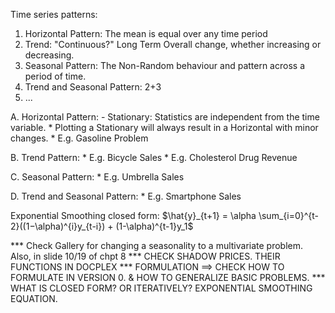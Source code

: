 Time series patterns:
1. Horizontal Pattern: The mean is equal over any time period
2. Trend: "Continuous?" Long Term Overall change, whether increasing or decreasing.
3. Seasonal Pattern: The Non-Random behaviour and pattern across a period of time.
4. Trend and Seasonal Pattern: 2+3
5. ...

A. Horizontal Pattern:
    - Stationary: Statistics are independent from the time variable.
      * Plotting a Stationary will always result in a Horizontal with minor changes.
      * E.g. Gasoline Problem

B. Trend Pattern:
    * E.g. Bicycle Sales
    * E.g. Cholesterol Drug Revenue

C. Seasonal Pattern:
    * E.g. Umbrella Sales

D. Trend and Seasonal Pattern:
    * E.g. Smartphone Sales

Exponential Smoothing closed form: $\hat{y}_{t+1} = \alpha \sum_{i=0}^{t-2}((1−\alpha)^{i}y_{t-i}) + (1-\alpha)^{t-1}y_1$

*** Check Gallery for changing a seasonality to a multivariate problem. Also, in slide 10/19 of chpt 8
*** CHECK SHADOW PRICES. THEIR FUNCTIONS IN DOCPLEX
*** FORMULATION ==> CHECK HOW TO FORMULATE IN VERSION 0. & HOW TO GENERALIZE BASIC PROBLEMS.
*** WHAT IS CLOSED FORM? OR ITERATIVELY? EXPONENTIAL SMOOTHING EQUATION.